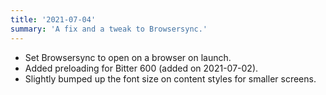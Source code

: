 ```yaml
---
title: '2021-07-04'
summary: 'A fix and a tweak to Browsersync.'
---
```


* Set Browsersync to open on a browser on launch.
* Added preloading for Bitter 600 (added on 2021-07-02).
* Slightly bumped up the font size on content styles for smaller screens.
